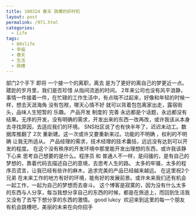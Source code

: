 ```yaml
---
title: 100324 春天 跳槽的好时机
layout: post
permalink: /971.html
categories:
  - Life
tags:
  - 80slife
  - 幸福
  - 春天
  - 生活
  - 跳槽
---
```

 部门2个手下 即将 一个接一个的离职，离去 是为了更好的离自己的梦更近一点。蹉跎的岁月里，我们是否珍惜 从指间流逝的时间。 2年来公司也没有风平浪静，事情一件接着一件，在忙碌的工作生活中，有点喘不过起来，好像和年轻的时候一样，想去天涯海角 没有包袱，哪天心情不好 就可以背着包包离家出走，露宿街头，品味人生短暂的 乐趣。 产品开发 制度的 完善 永远都是个话题，永远都没有结果。无序的开发，没有明确的需求，开发出来的东西一改再改，或许我该从本身去寻找原因，去适应我们的环境。 SNS社区说了也有快半年了，迟迟未动工。数据库推翻了 2次 重新建。这一次或许又要重新来过。功能的不明确 ，权利的不明确 让我无所适从。 产品经理的需求，技术经理的技术囊括，远远没有达到可以开发的程度。 在这个没有秩序的开发环境中那里能开发出理想的东西，或许我该静下心来 思考自己想要的是什么。程序员 和 普通人不一样，是闷骚的，是有自己的梦想的，靠着代码去描述自己的意境，去思考人生的路。 太多的牢骚，太多的程序员谎言，让我已经有些许的麻木，追求完美的产品已经越来越远。 在这里祝2个兄弟 在未来工作的地方有好的环境，能有好的发展前景。或许未来我们还有机会一起工作，一起为自己的梦想而去奋斗。 这个博客是寂寞的，因为没有什么太多的东西与人分享，每当我想分享自己的东西的时候，都是在旅途上，而回到生活我又没有了去写下想分享的东西的激情。 good lukcy  欢迎来到这里的每一个朋友 有机会跳槽吧，美丽的未来在向你招手
